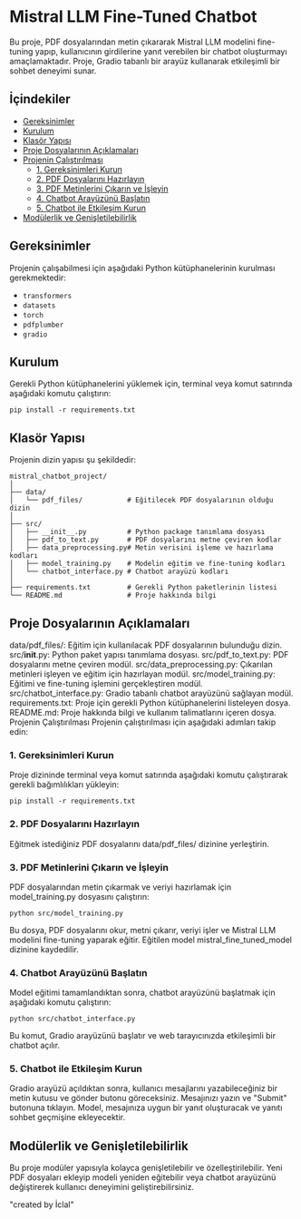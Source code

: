 # Mistral LLM Fine-Tuned Chatbot

Bu proje, PDF dosyalarından metin çıkararak Mistral LLM modelini fine-tuning yapıp, kullanıcının girdilerine yanıt verebilen bir chatbot oluşturmayı amaçlamaktadır. Proje, Gradio tabanlı bir arayüz kullanarak etkileşimli bir sohbet deneyimi sunar.

## İçindekiler

- [Gereksinimler](#gereksinimler)
- [Kurulum](#kurulum)
- [Klasör Yapısı](#klasör-yapısı)
- [Proje Dosyalarının Açıklamaları](#proje-dosyalarının-açıklamaları)
- [Projenin Çalıştırılması](#projenin-çalıştırılması)
  - [1. Gereksinimleri Kurun](#1-gereksinimleri-kurun)
  - [2. PDF Dosyalarını Hazırlayın](#2-pdf-dosyalarını-hazırlayın)
  - [3. PDF Metinlerini Çıkarın ve İşleyin](#3-pdf-metinlerini-çıkarın-ve-işleyin)
  - [4. Chatbot Arayüzünü Başlatın](#4-chatbot-arayüzünü-başlatın)
  - [5. Chatbot ile Etkileşim Kurun](#5-chatbot-ile-etkileşim-kurun)
- [Modülerlik ve Genişletilebilirlik](#modülerlik-ve-genişletilebilirlik)

## Gereksinimler

Projenin çalışabilmesi için aşağıdaki Python kütüphanelerinin kurulması gerekmektedir:

- `transformers`
- `datasets`
- `torch`
- `pdfplumber`
- `gradio`

## Kurulum

Gerekli Python kütüphanelerini yüklemek için, terminal veya komut satırında aşağıdaki komutu çalıştırın:

```
pip install -r requirements.txt
```

## Klasör Yapısı
Projenin dizin yapısı şu şekildedir:

```
mistral_chatbot_project/
│
├── data/
│   └── pdf_files/           # Eğitilecek PDF dosyalarının olduğu dizin
│
├── src/
│   ├── __init__.py          # Python package tanımlama dosyası
│   ├── pdf_to_text.py       # PDF dosyalarını metne çeviren kodlar
│   ├── data_preprocessing.py# Metin verisini işleme ve hazırlama kodları
│   ├── model_training.py    # Modelin eğitim ve fine-tuning kodları
│   └── chatbot_interface.py # Chatbot arayüzü kodları
│
├── requirements.txt         # Gerekli Python paketlerinin listesi
└── README.md                # Proje hakkında bilgi
```

## Proje Dosyalarının Açıklamaları
data/pdf_files/: Eğitim için kullanılacak PDF dosyalarının bulunduğu dizin.
src/__init__.py: Python paket yapısı tanımlama dosyası.
src/pdf_to_text.py: PDF dosyalarını metne çeviren modül.
src/data_preprocessing.py: Çıkarılan metinleri işleyen ve eğitim için hazırlayan modül.
src/model_training.py: Eğitimi ve fine-tuning işlemini gerçekleştiren modül.
src/chatbot_interface.py: Gradio tabanlı chatbot arayüzünü sağlayan modül.
requirements.txt: Proje için gerekli Python kütüphanelerini listeleyen dosya.
README.md: Proje hakkında bilgi ve kullanım talimatlarını içeren dosya.
Projenin Çalıştırılması
Projenin çalıştırılması için aşağıdaki adımları takip edin:

### 1. Gereksinimleri Kurun
Proje dizininde terminal veya komut satırında aşağıdaki komutu çalıştırarak gerekli bağımlılıkları yükleyin:

```
pip install -r requirements.txt
```

### 2. PDF Dosyalarını Hazırlayın
Eğitmek istediğiniz PDF dosyalarını data/pdf_files/ dizinine yerleştirin.

### 3. PDF Metinlerini Çıkarın ve İşleyin
PDF dosyalarından metin çıkarmak ve veriyi hazırlamak için model_training.py dosyasını çalıştırın:

```
python src/model_training.py
```

Bu dosya, PDF dosyalarını okur, metni çıkarır, veriyi işler ve Mistral LLM modelini fine-tuning yaparak eğitir. Eğitilen model mistral_fine_tuned_model dizinine kaydedilir.

### 4. Chatbot Arayüzünü Başlatın
Model eğitimi tamamlandıktan sonra, chatbot arayüzünü başlatmak için aşağıdaki komutu çalıştırın:

```
python src/chatbot_interface.py
```
Bu komut, Gradio arayüzünü başlatır ve web tarayıcınızda etkileşimli bir chatbot açılır.

### 5. Chatbot ile Etkileşim Kurun
Gradio arayüzü açıldıktan sonra, kullanıcı mesajlarını yazabileceğiniz bir metin kutusu ve gönder butonu göreceksiniz. Mesajınızı yazın ve "Submit" butonuna tıklayın. Model, mesajınıza uygun bir yanıt oluşturacak ve yanıtı sohbet geçmişine ekleyecektir.

## Modülerlik ve Genişletilebilirlik
Bu proje modüler yapısıyla kolayca genişletilebilir ve özelleştirilebilir. Yeni PDF dosyaları ekleyip modeli yeniden eğitebilir veya chatbot arayüzünü değiştirerek kullanıcı deneyimini geliştirebilirsiniz.

"created by İclal"
